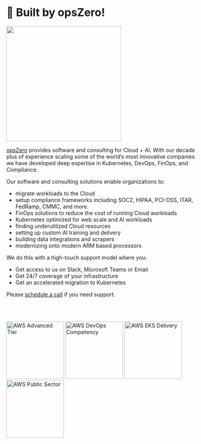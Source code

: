 # 🚀 Built by opsZero!

<a href="https://opszero.com"><img src="https://opszero.com/wp-content/uploads/2024/07/opsZero_logo_svg.svg" width="300px"/></a>


[opsZero](https://opszero.com) provides software and consulting for Cloud + AI. With our decade plus of experience scaling some of the world’s most innovative companies we have developed deep expertise in Kubernetes, DevOps, FinOps, and Compliance.

Our software and consulting solutions enable organizations to:
- migrate workloads to the Cloud
- setup compliance frameworks including SOC2, HIPAA, PCI-DSS, ITAR, FedRamp, CMMC, and more.
- FinOps solutions to reduce the cost of running Cloud workloads
- Kubernetes optimized for web scale and AI workloads
- finding underutilized Cloud resources
- setting up custom AI training and delivery
- building data integrations and scrapers
- modernizing onto modern ARM based processors

We do this with a high-touch support model where you:

- Get access to us on Slack, Microsoft Teams or Email
- Get 24/7 coverage of your infrastructure
- Get an accelerated migration to Kubernetes

Please [schedule a call](https://calendly.com/opszero-llc/discovery) if you need support.

<br/><br/>

<div style="display: block">
                <img src="https://opszero.com/img/common/aws-advanced.png" alt="AWS Advanced Tier" width="150px" >
                <img src="https://opszero.com/img/common/aws-devops-competency.png" alt="AWS DevOps Competency" width="150px" >
                <img src="https://opszero.com/img/common/aws-eks.png" alt="AWS EKS Delivery" width="150px" >
                <img src="https://opszero.com/img/common/aws-public-sector.png" alt="AWS Public Sector" width="150px" >    
</div>
            
